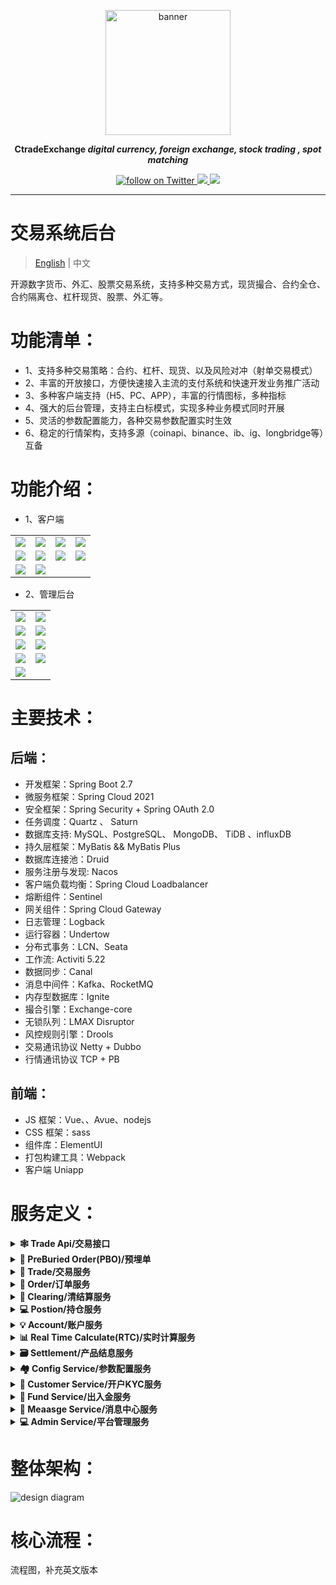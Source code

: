 <p align="center">
<a href="https://ctradeex.io/"><img src="docs/images/ctradeex-icon.jpg" alt="banner" width="200px"></a>
</p>

<p align="center">
<b> CtradeExchange <i>digital currency, foreign exchange, stock trading , spot matching</i></b>
</p>

<p align=center>

<a href="https://twitter.com/intent/follow?screen_name=KubeSphere">
  <img src="https://img.shields.io/twitter/follow/KubeSphere?style=social" alt="follow on Twitter">
</a>
<a href="https://join.slack.com/t/kubesphere/shared_invite/enQtNTE3MDIxNzUxNzQ0LTZkNTdkYWNiYTVkMTM5ZThhODY1MjAyZmVlYWEwZmQ3ODQ1NmM1MGVkNWEzZTRhNzk0MzM5MmY4NDc3ZWVhMjE">
  <img src="https://img.shields.io/badge/Slack-600%2B-blueviolet?logo=slack&amp;logoColor=white">
</a>

<a href="https://www.youtube.com/channel/UCyTdUQUYjf7XLjxECx63Hpw">
  <img src="https://img.shields.io/youtube/channel/subscribers/UCyTdUQUYjf7XLjxECx63Hpw?style=social">
</a>

</p>


----

# 交易系统后台
> [English](README.md) | 中文

开源数字货币、外汇、股票交易系统，支持多种交易方式，现货撮合、合约全仓、合约隔离仓、杠杆现货、股票、外汇等。

# 功能清单：

- 1、支持多种交易策略：合约、杠杆、现货、以及风险对冲（射单交易模式）
- 2、丰富的开放接口，方便快速接入主流的支付系统和快速开发业务推广活动
- 3、多种客户端支持（H5、PC、APP），丰富的行情图标，多种指标
- 4、强大的后台管理，支持主白标模式，实现多种业务模式同时开展
- 5、灵活的参数配置能力，各种交易参数配置实时生效
- 6、稳定的行情架构，支持多源（coinapi、binance、ib、ig、longbridge等）互备


# 功能介绍：
- 1、客户端
<table>
  <tr>
     <td><img src="docs/images/client/cn/client-1.png"/></td>
     <td><img src="docs/images/client/cn/client-2.png"/></td>
	 <td><img src="docs/images/client/cn/client-3.png"/></td>
     <td><img src="docs/images/client/cn/client-4.png"/></td>
  </tr>
  <tr>
     <td><img src="docs/images/client/cn/client-5.png"/></td>
     <td><img src="docs/images/client/cn/client-6.png"/></td>
	 <td><img src="docs/images/client/cn/client-7.png"/></td>
     <td><img src="docs/images/client/cn/client-8.png"/></td>
  </tr>
  <tr>
     <td><img src="docs/images/client/cn/client-9.png"/></td>
     <td><img src="docs/images/client/cn/client-10.png"/></td>
	 <td></td>
     <td></td>
  </tr>
</table>

- 2、管理后台

<table>
  <tr>
     <td><img src="docs/images/admin/cn/admin-1.png"/></td>
     <td><img src="docs/images/admin/cn/admin-2.png"/></td>
  </tr>
  <tr>
	 <td><img src="docs/images/admin/cn/admin-3.png"/></td>
     <td><img src="docs/images/admin/cn/admin-4.png"/></td>
  </tr>
  <tr>
     <td><img src="docs/images/admin/cn/admin-5.png"/></td>
     <td><img src="docs/images/admin/en/admin-6.png"/></td>
  </tr>
  <tr>
	 <td><img src="docs/images/admin/cn/admin-7.png"/></td>
     <td><img src="docs/images/admin/cn/admin-8.png"/></td>
  </tr>
  <tr>
     <td><img src="docs/images/admin/cn/admin-9.png"/></td>
     <td></td>
  </tr>
</table>

# 主要技术：

## 后端：
- 开发框架：Spring Boot 2.7
- 微服务框架：Spring Cloud 2021
- 安全框架：Spring Security + Spring OAuth 2.0
- 任务调度：Quartz 、 Saturn
- 数据库支持: MySQL、PostgreSQL、 MongoDB、 TiDB 、influxDB
- 持久层框架：MyBatis && MyBatis Plus
- 数据库连接池：Druid
- 服务注册与发现: Nacos
- 客户端负载均衡：Spring Cloud Loadbalancer
- 熔断组件：Sentinel
- 网关组件：Spring Cloud Gateway
- 日志管理：Logback
- 运行容器：Undertow
- 分布式事务：LCN、Seata
- 工作流: Activiti 5.22
- 数据同步：Canal
- 消息中间件：Kafka、RocketMQ
- 内存型数据库：Ignite
- 撮合引擎：Exchange-core
- 无锁队列：LMAX Disruptor
- 风控规则引擎：Drools
- 交易通讯协议 Netty + Dubbo
- 行情通讯协议 TCP + PB

## 前端：
- JS 框架：Vue、、Avue、nodejs
- CSS 框架：sass
- 组件库：ElementUI
- 打包构建工具：Webpack
- 客户端 Uniapp


# 服务定义：

<details>
  <summary><b>🕸 Trade Api/交易接口</b></summary>
  收到请求后基于产品，账户，权限等配置参数进行静态风控、预埋单，延时成交单发给PBO成功后返回给客户、调价单通过静态风控后绑定清结算使用的参数之后把请求放到正确的MQ中、如果是只读类查询请求直接请求clearing。
  </details>

<details>
  <summary><b>🔗 PreBuried Order(PBO)/预埋单</b></summary>
  提供查询用户的挂单接口、如果价格或者时间触发则请求回Trade Api按市价继续走，此模块中不需要冻结，生成预埋单订单，维护订单状态，生成延时成交订单维护订单状态

  </details>

<details>
  <summary><b>🤖 Trade/交易服务</b></summary>
  按照单个用户的请求顺序逐个处理，这里只有市价单，先按过实时行情的价格风控，之后执行冻结，多冻结20%(可配)，冻结成功后生成订单，确定的订单发给clearing，clearing收到后返回给客户成功。所有的平仓先冻结仓位，冻结成功返回客户成功。接收到爆仓请求时则需要把预埋单与延时单取消掉。
  </details>

<details>
  <summary><b>🔎 Order/订单服务</b></summary>
  插入新订单，更新order，提供order列表查询接口。
  </details>

<details>
  <summary><b>🧩 Clearing/清结算服务</b></summary>
  执行撮合确定的订单，生成仓位、提供浮动盈亏接口（实时计算）、提供账户基本信息接口（Account）、提供账户实时信息接口（实时计算+Account）、出入金请求处理（资金管理服务直接调用）、各类强平、隔夜利息收取、仓位变更账户变更走消息通知（待讨论）、资金冻结接口、仓位冻结接口。
  </details>

<details>
  <summary><b>💻 Postion/持仓服务</b></summary>
  插入新仓位、更新仓位、广播仓位数据、仓位列表接口、冻结仓位接口</a>。
  </details>

<details>
  <summary><b>💡 Account/账户服务</b></summary>
  记账、对账、开户，销户，冻结、账户基本信息接口</a>。
  </details>

<details>
  <summary><b>📊 Real Time Calculate(RTC)/实时计算服务</b></summary>
  保证金计算，爆仓发指令给CFD Trade、止盈止损平仓发指令给CFD Trade、提供浮动盈亏接口
  </details>

<details>
  <summary><b>🗃 Settlement/产品结息服务</b></summary>
  产品到期强平发指令给Trade、结算时间到发指令给清结算
  </details>

<details>
  <summary><b>🏘 Config Service/参数配置服务</b></summary>
  配置产品数据，账户组数据，负责持久化，负责提供配置信息的广播同步更新等，需要使用配置信息的其它服务订阅该服务，设计图在另一张图中《基础数据设计图》

  </details>

<details>
  <summary><b>🧠 Customer Service/开户KYC服务</b></summary>
  客户开户、授权校验、KYC认证配置、KYC资料核心服务；提供KYC认证参数配置以及客户资料审核功能；同时提供客户资料基础查询以及数据导出等功能。
  </details>
  

<details>
  <summary><b>🔎 Fund Service/出入金服务</b></summary>
  客户资金查询、充值入金、出金提案等核心服务；负责支付网关接入，不同支付方式配置以及基础支付参数设置；同时提供出入金记录查询以及数据导出等功能。
  </details>

<details>
  <summary><b>🧩 Meaasge Service/消息中心服务</b></summary>
  负责站内信、短信、Email等消息对外发送接口
  </details>

<details>
  <summary><b>💻 Admin Service/平台管理服务</b></summary>
  SAAS化后台管理，用户设置产品权限以及玩法配置，短信、Email、支付等相关基础配置功能；提供开白标公司，以及分配白标权限级别；白标可以配置自己的产品参数以及管理自己的客户数据和交易流程等数据。
  </details>
  
  


# 整体架构：

![design diagram](docs/images/design/cn/1.png)



# 核心流程：
流程图，补充英文版本




